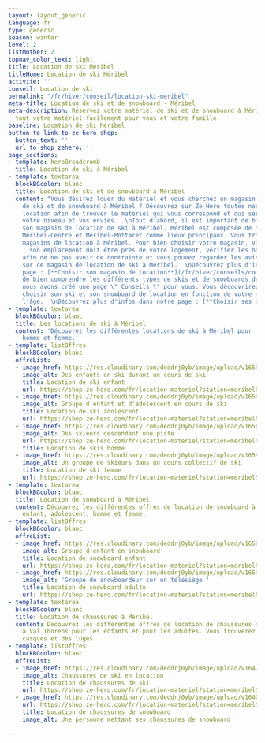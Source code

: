 ```yaml
---
layout: layout_generic
language: fr
type: generic
season: winter
level: 2
listMother: 2
topnav_color_text: light
title: Location de ski Méribel
titleHome: Location de ski Méribel
activite: ''
conseil: Location de ski
permalink: "/fr/hiver/conseil/location-ski-meribel"
meta-title: Location de ski et de snowboard - Méribel
meta-description: Réservez votre matériel de ski et de snowboard à Méribel. Louez
  tout votre matériel facilement pour vous et votre famille.
baseline: Location de ski Méribel
button_to_link_to_ze_hero_shop:
  button_text: ''
  url_to_shop_zehero: ''
page_sections:
- template: heroBreadcrumb
  title: Location de ski à Méribel
- template: textarea
  blockBGcolor: blanc
  title: Location de ski et de snowboard à Méribel
  content: "Vous désirez louer du matériel et vous cherchez un magasin de location
    de ski et de snowboard à Méribel ? Découvrez sur Ze Hero toutes nos offres de
    location afin de trouver le matériel qui vous correspond et qui sera adapté à
    votre niveau et vos envies.  \nTout d'abord, il est important de bien choisir
    son magasin de location de ski à Méribel. Méribel est composée de 5 villages avec
    Méribel-Centre et Méribel-Mottaret comme lieux principaux. Vous trouverez de nombreux
    magasins de location à Méribel. Pour bien choisir votre magasin, voici nos astuces
    : son emplacement doit être près de votre logement, vérifier les horaires d'ouverture
    afin de ne pas avoir de contrainte et vous pouvez regarder les avis des clients
    sur ce magasin de location de ski à Méribel.  \nDécouvrez plus d'infos dans notre
    page : [**Choisir son magasin de location**](/fr/hiver/conseils/comment-choisir-son-magasin-de-location-de-ski-et-snowboard)\n\nAfin
    de bien comprendre les différents types de skis et de snowboards de location,
    nous avons créé une page \" Conseils \" pour vous. Vous découvrirez comment bien
    choisir son ski et son snowboard de location en fonction de votre niveau et de
    l'âge.  \nDécouvrez plus d'infos dans notre page : [**Choisir ses skis de location**](/fr/hiver/conseils/choisir-ski-location)"
- template: textarea
  blockBGcolor: blanc
  title: Les locations de ski à Méribel
  content: 'Découvrez les différentes locations de ski à Méribel pour : enfant, adolescent,
    homme et femme.'
- template: listOffres
  blockBGcolor: blanc
  offreList:
  - image_href: https://res.cloudinary.com/deddrj0yb/image/upload/v1659354930/website/winter/1528750.jpg
    image_alt: Des enfants en ski durant un cours de ski
    title: Location de ski enfant
    url: https://shop.ze-hero.com/fr/location-materiel?station=meribel&equipmentslug=%2Flocation-ski&rental_quality=0&oldslug=%2Flocation-ski&subslug=%2Flocation-ski-enfant&start-date=27%2F11%2F2022&number_rental_days=1
  - image_href: https://res.cloudinary.com/deddrj0yb/image/upload/v1659357508/website/winter/278572408_23885291927782287_5643436219991857318_n.jpg
    image_alt: Groupe d'enfant et d'adolescent en cours de ski
    title: Location de ski adolescent
    url: https://shop.ze-hero.com/fr/location-materiel?station=meribel&equipmentslug=%2Flocation-ski&rental_quality=0&oldslug=%2Flocation-ski&subslug=%2Flocation-ski-ado&start-date=27%2F11%2F2022&number_rental_days=1
  - image_href: https://res.cloudinary.com/deddrj0yb/image/upload/v1658996210/website/winter/278543636_10062359407168773_4445107599426939386_n.jpg
    image_alt: Des skieurs descendant une piste
    url: https://shop.ze-hero.com/fr/location-materiel?station=meribel&equipmentslug=%2Flocation-ski&rental_quality=0&oldslug=%2Flocation-ski&subslug=%2Fman-skis-rental&start-date=27%2F11%2F2022&number_rental_days=1
    title: Location de skis homme
  - image_href: https://res.cloudinary.com/deddrj0yb/image/upload/v1659357674/website/winter/248245560_9115998445138212_3763588150271873040_n.jpg
    image_alt: Un groupe de skieurs dans un cours collectif de ski
    title: Location de ski femme
    url: https://shop.ze-hero.com/fr/location-materiel?station=meribel&equipmentslug=%2Flocation-ski&rental_quality=0&oldslug=%2Flocation-ski&subslug=%2Fwoman-skis-rental&start-date=27%2F11%2F2022&number_rental_days=1
- template: textarea
  blockBGcolor: blanc
  title: Location de snowboard à Méribel
  content: Découvrez les différentes offres de location de snowboard à Méribel pour
    enfant, adolescent, homme et femme.
- template: listOffres
  blockBGcolor: blanc
  offreList:
  - image_href: https://res.cloudinary.com/deddrj0yb/image/upload/v1659357505/website/winter/269889239_9441375549267165_2049531082446778310_n.jpg
    image_alt: Groupe d'enfant en snowboard
    title: Location de snowboard enfant
    url: https://shop.ze-hero.com/fr/location-materiel?station=meribel&equipmentslug=%2Flocation-snowboard&rental_quality=0&oldslug=%2Flocation-snowboard&subslug=%2Flocation-snowboard-enfant&start-date=27%2F11%2F2022&number_rental_days=1
  - image_href: https://res.cloudinary.com/deddrj0yb/image/upload/v1659357497/website/winter/272172059_9628804910524227_4698524840339624229_n.jpg
    image_alt: 'Groupe de snowboardeur sur un télésiège '
    title: Location de snowboard adulte
    url: https://shop.ze-hero.com/fr/location-materiel?station=meribel&equipmentslug=%2Flocation-snowboard&rental_quality=0&oldslug=%2Flocation-snowboard&subslug=%2Flocation-snowboard-adulte&start-date=27%2F11%2F2022&number_rental_days=1
- template: textarea
  blockBGcolor: blanc
  title: Location de chaussures à Méribel
  content: Découvrez les différentes offres de location de chaussures de ski et snowboard
    à Val Thorens pour les enfants et pour les adultes. Vous trouverez également les
    casques et des luges.
- template: listOffres
  blockBGcolor: blanc
  offreList:
  - image_href: https://res.cloudinary.com/deddrj0yb/image/upload/v1642412358/website/Conseil%20/choisir-sa-chaussure-de-ski_tfivsu.jpg
    image_alt: Chaussures de ski en location
    title: Location de chaussures de ski
    url: https://shop.ze-hero.com/fr/location-materiel?station=meribel&equipmentslug=%2Flocation-chaussures&rental_quality=0&oldslug=%2Flocation-snowboard&subslug=%2Flocation-snowboard-adulte&start-date=27%2F11%2F2022&number_rental_days=1
  - image_href: https://res.cloudinary.com/deddrj0yb/image/upload/v1640262576/website/Conseil%20Equiepement/joshua-reddekopp-6rGLwZUiLmo-unsplash_oh0iqg.jpg
    url: https://shop.ze-hero.com/fr/location-materiel?station=meribel&equipmentslug=%2Flocation-chaussures&rental_quality=0&oldslug=%2Flocation-chaussures&subslug=%2Flocation-boots-de-snowboard&start-date=27%2F11%2F2022&number_rental_days=1
    title: Location de chaussures de snowboard
    image_alt: Une personne mettant ses chaussures de snowboard

---
```

